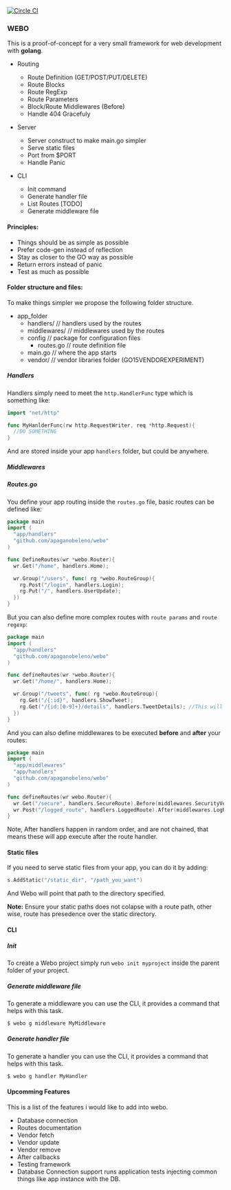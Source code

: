 [![Circle CI](https://circleci.com/gh/apaganobeleno/webo.svg?style=svg)](https://circleci.com/gh/apaganobeleno/webo)

### WEBO

This is a proof-of-concept for a very small framework for web development with **golang**.

  - Routing
    - Route Definition      (GET/POST/PUT/DELETE)
    - Route Blocks                                
    - Route RegExp                                
    - Route Parameters                            
    - Block/Route Middlewares (Before)            
    - Handle 404 Gracefuly                        

  - Server
    - Server construct to make main.go simpler    
    - Serve static files                          
    - Port from $PORT                      
    - Handle Panic

  - CLI
    - Init command
    - Generate handler file
    - List Routes               [TODO]
    - Generate middleware file

#### Principles:

  - Things should be as simple as possible
  - Prefer code-gen instead of reflection
  - Stay as closer to the GO way as possible
  - Return errors instead of panic
  - Test as much as possible


#### Folder structure and files:

To make things simpler we propose the following folder structure.

  - app_folder
    * handlers/         // handlers used by the routes
    * middlewares/      // middlewares used by the routes
    * config            // package for configuration files
      - routes.go       // route definition file
    * main.go           // where the app starts
    * vendor/           // vendor libraries folder (GO15VENDOREXPERIMENT)


##### Handlers
Handlers simply need to meet the `http.HandlerFunc` type which is something like:

```go
import "net/http"

func MyHanlderFunc(rw http.RequestWriter, req *http.Request){
  //DO SOMETHING
}
```

And are stored inside your app `handlers` folder, but could be anywhere.

##### Middlewares
##### Routes.go
You define your app routing inside the `routes.go` file, basic routes can be defined like:

```go
package main
import (
  "app/handlers"
  "github.com/apaganobeleno/webo"
)

func DefineRoutes(wr *webo.Router){
  wr.Get("/home", handlers.Home);

  wr.Group("/users", func( rg *webo.RouteGroup){
    rg.Post("/login", handlers.Login);
    rg.Put("/", handlers.UserUpdate);
  })
}
```
But you can also define more complex routes with `route params` and `route regexp`:

```go
package main
import (
  "app/handlers"
  "github.com/apaganobeleno/webo"
)

func defineRoutes(wr *webo.Router){
  wr.Get("/home/", handlers.Home);

  wr.Group("/tweets", func( rg *webo.RouteGroup){
    rg.Get("/{:id}", handlers.ShowTweet);
    rg.Get("/{id:[0-9]+}/details", handlers.TweetDetails); //This will only accept integer id's
  })
}
```
And you can also define middlewares to be executed __before__ and __after__ your routes:

```go
package main
import (
  "app/middlewares"
  "app/handlers"
  "github.com/apaganobeleno/webo"
)

func defineRoutes(wr webo.Router){
  wr.Get("/secure", handlers.SecureRoute).Before(middlewares.SecurityVerification);
  wr.Post("/logged_route", handlers.LoggedRoute).After(middlewares.LogRequestDetails);
}
```

Note, After handlers happen in random order, and are not chained, that means these will app execute after the route handler.

#### Static files

If you need to serve static files from your app, you can do it by adding:

```go
s.AddStatic("/static_dir", "/path_you_want")
```
And Webo will point that path to the directory specified.

__Note:__ Ensure your static paths does not colapse with a route path, other wise, route has presedence over the static directory.

#### CLI
##### Init
To create a Webo project simply run `webo init myproject` inside the parent folder of your project.

##### Generate middleware file
To generate a middleware you can use the CLI, it provides a command that helps with this task.

```bash
$ webo g middleware MyMiddleware
```

##### Generate handler file
To generate a handler you can use the CLI, it provides a command that helps with this task.

```bash
$ webo g handler MyHandler
```

#### Upcomming Features

This is a list of the features i would like to add into webo.

  - Database connection
  - Routes documentation
  - Vendor fetch
  - Vendor update
  - Vendor remove
  - After callbacks
  - Testing framework
  - Database Connection support
    runs application tests injecting common things like app instance with the DB.
